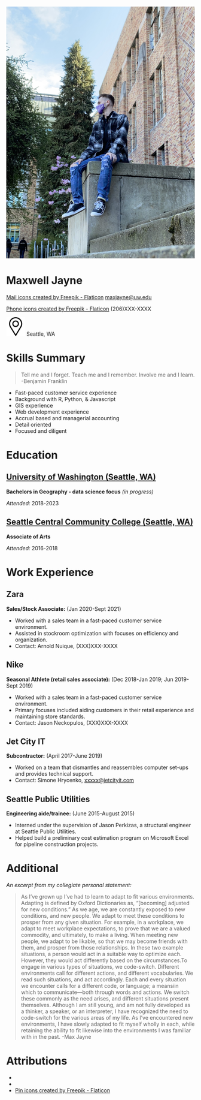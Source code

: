 ![Image of Max Jayne](MEimg.jpg)

# Maxwell Jayne

<a href="https://www.flaticon.com/free-icons/mail" title="mail icons">Mail icons created by Freepik - Flaticon</a>
maxjayne@uw.edu

<a href="https://www.flaticon.com/free-icons/phone" title="phone icons">Phone icons created by Freepik - Flaticon</a>
(206)XXX-XXXX

![location icon](icons/location.png)
Seattle, WA

# Skills Summary

>Tell me and I forget. Teach me and I remember. Involve me and I learn.
>-Benjamin Franklin
 
* Fast-paced customer service experience
* Background with R, Python, & Javascript
* GIS experience
* Web development experience
* Accrual based and managerial accounting
* Detail oriented
* Focused and diligent 


# Education

## [University of Washington (Seattle, WA)](http://www.washington.edu/)

**Bachelors in Geography - data science focus** *(in progress)*

*Attended:* 2018-2023

## [Seattle Central Community College (Seattle, WA)](https://seattlecentral.edu/)

**Associate of Arts**

*Attended:* 2016-2018

# Work Experience

## Zara
**Sales/Stock Associate:** (Jan 2020-Sept 2021)

* Worked with a sales team in a fast-paced customer service environment.
* Assisted in stockroom optimization with focuses on efficiency and organization.
* Contact: Arnold Nuique, (XXX)XXX-XXXX

## Nike
**Seasonal Athlete (retail sales associate):** (Dec 2018-Jan 2019; Jun 2019-Sept 2019)

* Worked with a sales team in a fast-paced customer service environment.
* Primary focuses included aiding customers in their retail experience and maintaining store standards. 
* Contact: Jason Neckopulos, (XXX)XXX-XXXX

## Jet City IT
**Subcontractor:** (April 2017-June 2019)

* Worked on a team that dismantles and reassembles computer set-ups and provides technical support.
* Contact: Simone Hrycenko, xxxxx@jetcityit.com

## Seattle Public Utilities
**Engineering aide/trainee:** (June 2015-August 2015)

* Interned under the supervision of Jason Perkizas, a structural engineer at Seattle Public Utilities.
* Helped build a preliminary cost estimation program on Microsoft Excel for pipeline construction projects.

# Additional

*An excerpt from my collegiate personal statement:*

>As I’ve grown up I’ve had to learn to adapt to fit various environments. Adapting is defined by Oxford Dictionaries as, “[becoming] adjusted for new conditions.” As we age, we are constantly exposed to new conditions, and new people. We adapt to meet these conditions to prosper from any given situation. For example, in a workplace, we adapt to meet workplace expectations, to prove that we are a valued commodity, and ultimately, to make a living. When meeting new people, we adapt to be likable, so that we may become friends with them, and prosper from those relationships. In these two example situations, a person would act in a suitable way to optimize each. However, they would act differently based on the circumstances.To engage in various types of situations, we code-switch. Different environments call for different actions, and different vocabularies. We read such situations, and act accordingly. Each and every situation we encounter calls for a different code, or language; a meansiin which to communicate—both through words and actions. We switch these commonly as the need arises, and different situations present themselves. Although I am still young, and am not fully developed as a thinker, a speaker, or an interpreter, I have recognized the need to code-switch for the various areas of my life. As I’ve encountered new environments, I have slowly adapted to fit myself wholly in each, while retaining the ability to fit likewise into the environments I was familiar with in the past. 
>-Max Jayne

# Attributions

*
*
* <a href="https://www.flaticon.com/free-icons/pin" title="pin icons">Pin icons created by Freepik - Flaticon</a>
